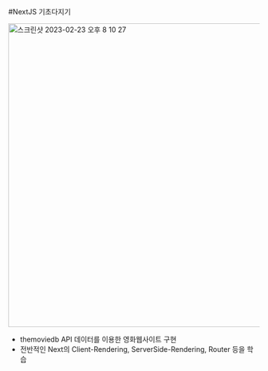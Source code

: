 #NextJS 기초다지기

<img width="609" alt="스크린샷 2023-02-23 오후 8 10 27" src="https://user-images.githubusercontent.com/75834815/220890131-48ee6e60-a89a-447d-bb32-c2f5be46b5b6.png">

- themoviedb API 데이터를 이용한 영화웹사이트 구현
- 전반적인 Next의 Client-Rendering, ServerSide-Rendering, Router 등을 학습
